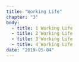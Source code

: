 ```yaml
---
title: "Working Life"
chapter: "3"
body:
  - title: 1 Working Life
  - title: 2 Working Life
  - title: 3 Working Life
  - title: 4 Working Life
date: "2019-05-04"
---
```

